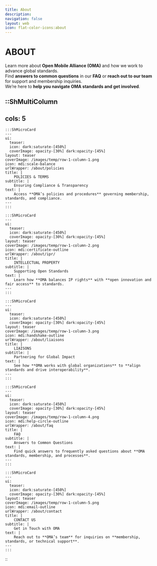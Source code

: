 ```yaml
---
title: About
description:
navigation: false
layout: web
icon: flat-color-icons:about
---
```

# ABOUT
Learn more about **Open Mobile Alliance (OMA)** and how we work to advance global standards.  
Find **answers to common questions** in our **FAQ** or **reach out to our team** for support and membership inquiries.  
We’re here to **help you navigate OMA standards and get involved**.

::ShMultiColumn
---
cols: 5
---

    :::ShMicroCard
    ---
    ui:
      teaser:
      icon: dark:saturate-[450%]
      coverImage: opacity-[30%] dark:opacity-[45%]
    layout: teaser    
    coverImage: /images/temp/row-1-column-1.png
    icon: mdi:scale-balance
    urlWrapper: /about/policies
    title: |
        POLICIES & TERMS
    subtitle: |
        Ensuring Compliance & Transparency
    text: |
        Access **OMA’s policies and procedures** governing membership, standards, and compliance.
    ---
    :::

    :::ShMicroCard
    ---
    ui:
      teaser:
      icon: dark:saturate-[450%]
      coverImage: opacity-[30%] dark:opacity-[45%]
    layout: teaser    
    coverImage: /images/temp/row-1-column-2.png
    icon: mdi:certificate-outline
    urlWrapper: /about/ipr/
    title: |
        INTELLECTUAL PROPERTY
    subtitle: |
        Supporting Open Standards
    text: |
        Learn how **OMA balances IP rights** with **open innovation and fair access** to standards.
    ---
    :::    

    :::ShMicroCard
    ---
    ui:
      teaser:
      icon: dark:saturate-[450%]
      coverImage: opacity-[30%] dark:opacity-[45%]
    layout: teaser    
    coverImage: /images/temp/row-1-column-3.png    
    icon: mdi:handshake-outline
    urlWrapper: /about/liaisons
    title: |
        LIAISONS
    subtitle: |
        Partnering for Global Impact
    text: |
        See how **OMA works with global organizations** to **align standards and drive interoperability**.
    ---
    :::

    :::ShMicroCard
    ---
    ui:
      teaser:
      icon: dark:saturate-[450%]
      coverImage: opacity-[30%] dark:opacity-[45%]
    layout: teaser    
    coverImage: /images/temp/row-1-column-4.png    
    icon: mdi:help-circle-outline
    urlWrapper: /about/faq
    title: |
        FAQ
    subtitle: |
        Answers to Common Questions
    text: |
        Find quick answers to frequently asked questions about **OMA standards, membership, and processes**.
    ---
    :::

    :::ShMicroCard
    ---
    ui:
      teaser:
      icon: dark:saturate-[450%]
      coverImage: opacity-[30%] dark:opacity-[45%]
    layout: teaser    
    coverImage: /images/temp/row-1-column-5.png    
    icon: mdi:email-outline
    urlWrapper: /about/contact
    title: |
        CONTACT US
    subtitle: |
        Get in Touch with OMA
    text: |
        Reach out to **OMA’s team** for inquiries on **membership, standards, or technical support**.
    ---
    :::     

::